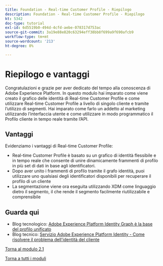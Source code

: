 ```yaml
---
title: Foundation - Real-time Customer Profile - Riepilogo
description: Foundation - Real-time Customer Profile - Riepilogo
kt: 5342
doc-type: tutorial
exl-id: 6d5519b0-494d-4cfd-aebe-078317d753ac
source-git-commit: 3a19e88e820c63294eff38bb8f699a9f690afcb9
workflow-type: tm+mt
source-wordcount: '213'
ht-degree: 0%

---
```


# Riepilogo e vantaggi

Congratulazioni e grazie per aver dedicato del tempo alla conoscenza di Adobe Experience Platform.
In questo modulo hai imparato come viene creato il grafico delle identità di Real-time Customer Profile e come utilizzare Real-time Customer Profile a livello di singolo cliente e tramite l’utilizzo di segmenti. Hai imparato come farlo un addetto al marketing utilizzando l’interfaccia utente e come utilizzare in modo programmatico il Profilo cliente in tempo reale tramite l’API.

## Vantaggi

Evidenziamo i vantaggi di Real-time Customer Profile:

- Real-time Customer Profile è basato su un grafico di identità flessibile e in tempo reale che consente di unire dinamicamente frammenti di profilo in più set di dati in base agli identificatori.
- Dopo aver unito i frammenti di profilo tramite il grafo identità, puoi utilizzare uno qualsiasi degli identificatori disponibili per recuperare il profilo di un cliente
- La segmentazione viene ora eseguita utilizzando XDM come linguaggio dietro il segmento, il che rende il segmento facilmente riutilizzabile e comprensibile

## Guarda qui

- Blog tecnologico: [Adobe Experience Platform Identity Graph è la base del profilo unificato](https://medium.com/adobetech/adobe-experience-platform-identity-graph-is-the-foundation-for-the-unified-profile-e8435d26dce7)
- Blog tecnico: [Servizio Adobe Experience Platform Identity - Come risolvere il problema dell&#39;identità del cliente](https://medium.com/adobetech/adobe-experience-platforms-identity-service-how-to-solve-the-customer-identity-conundrum-f95e22d16ea9)

[Torna al modulo 2.1](./real-time-customer-profile.md)

[Torna a tutti i moduli](../../../overview.md)
